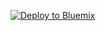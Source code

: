 [![Deploy to Bluemix](https://bluemix.net/deploy/button.png)](https://github.com/angular/angular-phonecat.git)